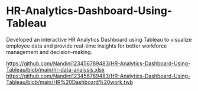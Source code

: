 # HR-Analytics-Dashboard-Using-Tableau
Developed an interactive HR Analytics Dashboard using Tableau to visualize employee data and provide real-time insights for better workforce management and decision-making.



https://github.com/Nandini123456789483/HR-Analytics-Dashboard-Using-Tableau/blob/main/hr-data-analysis.xlsx
https://github.com/Nandini123456789483/HR-Analytics-Dashboard-Using-Tableau/blob/main/HR%20Dashboard%20work.twb
